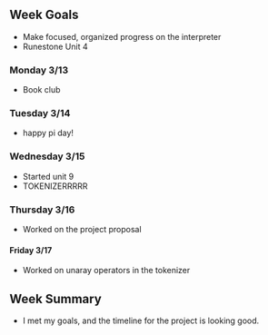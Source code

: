 ## Week Goals
 - Make focused, organized progress on the interpreter
 - Runestone Unit 4

### Monday 3/13
 - Book club

### Tuesday 3/14
 - happy pi day!
 
### Wednesday 3/15
 - Started unit 9
 - TOKENIZERRRRR

### Thursday 3/16
 - Worked on the project proposal

#### Friday 3/17
 - Worked on unaray operators in the tokenizer

## Week Summary
 - I met my goals, and the timeline for the project is looking good.